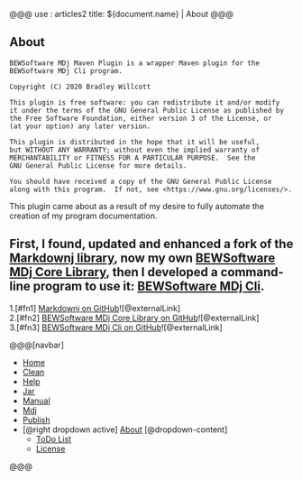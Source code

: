 @@@
use : articles2
title: ${document.name} | About
@@@


## About

    BEWSoftware MDj Maven Plugin is a wrapper Maven plugin for the
    BEWSoftware MDj Cli program.

    Copyright (C) 2020 Bradley Willcott

    This plugin is free software: you can redistribute it and/or modify
    it under the terms of the GNU General Public License as published by
    the Free Software Foundation, either version 3 of the License, or
    (at your option) any later version.

    This plugin is distributed in the hope that it will be useful,
    but WITHOUT ANY WARRANTY; without even the implied warranty of
    MERCHANTABILITY or FITNESS FOR A PARTICULAR PURPOSE.  See the
    GNU General Public License for more details.

    You should have received a copy of the GNU General Public License
    along with this program.  If not, see <https://www.gnu.org/licenses/>.

This plugin came about as a result of my desire to fully automate the creation
of my program documentation. 

First, I found, updated and enhanced a fork of the [Markdownj library][1], 
now my own [BEWSoftware MDj Core Library][2], then I developed a command-line
program to use it: [BEWSoftware MDj Cli][3].
---

1.[#fn1] [Markdownj on GitHub][markdownj]![@externalLink]  
2.[#fn2] [BEWSoftware MDj Core Library on GitHub][mjc]![@externalLink]  
3.[#fn3] [BEWSoftware MDj Cli on GitHub][mc]![@externalLink]  


[1]:#fn1 "Original source on Github"
[2]:#fn2 "MDj Core"
[3]:#fn3 "MDj Cli"
[markdownj]:https://github.com/myabc/markdownj
[mjc]:https://github.com/bewillcott/bewsoftware-mdj
[mc]:https://github.com/bewillcott/bewsoftware-mdj-cli

@@@[navbar]
- [Home]
- [Clean]
- [Help]
- [Jar]
- [Manual]
- [Mdj]
- [Publish]
- [@right dropdown active] [About](#)
[@dropdown-content]
    - [ToDo List]
    - [License]

[About]:About.html
[Clean]:Clean.html
[Help]:Help.html
[Home]:index.html
[Jar]:Jar.html
[License]:LICENSE.html
[Manual]:Manual.html
[Mdj]:Mdj.html
[Publish]:Publish.html
[ToDo List]:ToDo.html
@@@

